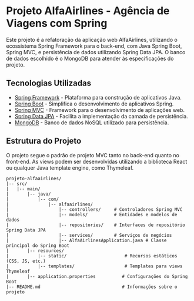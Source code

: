 # Projeto AlfaAirlines - Agência de Viagens com Spring

Este projeto é a refatoração da aplicação web AlfaAirlines, utilizando o ecossistema Spring Framework para o back-end, com Java Spring Boot, Spring MVC, e persistência de dados utilizando Spring Data JPA. O banco de dados escolhido é o MongoDB para atender às especificações do projeto.

## Tecnologias Utilizadas

- [Spring Framework](https://spring.io/) - Plataforma para construção de aplicativos Java.
- [Spring Boot](https://spring.io/projects/spring-boot) - Simplifica o desenvolvimento de aplicativos Spring.
- [Spring MVC](https://docs.spring.io/spring-framework/docs/current/reference/html/web.html) - Framework para o desenvolvimento de aplicações web.
- [Spring Data JPA](https://spring.io/projects/spring-data-jpa) - Facilita a implementação da camada de persistência.
- [MongoDB](https://www.mongodb.com/) - Banco de dados NoSQL utilizado para persistência.

## Estrutura do Projeto

O projeto segue o padrão de projeto MVC tanto no back-end quanto no front-end. As views podem ser desenvolvidas utilizando a biblioteca React ou qualquer Java template engine, como Thymeleaf.

```plaintext
projeto-alfaairlines/
|-- src/
|   |-- main/
|       |-- java/
|           |-- com/
|               |-- alfaairlines/
|                   |-- controllers/     # Controladores Spring MVC
|                   |-- models/          # Entidades e modelos de dados
|                   |-- repositories/    # Interfaces de repositório Spring Data JPA
|                   |-- services/        # Serviços de negócios
|                   |-- AlfaAirlinesApplication.java # Classe principal do Spring Boot
|       |-- resources/
|           |-- static/                      # Recursos estáticos (CSS, JS, etc.)
|           |-- templates/                   # Templates para views Thymeleaf
|       |-- application.properties          # Configurações do Spring Boot
|-- README.md                               # Informações sobre o projeto
